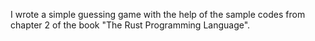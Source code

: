 I wrote a simple guessing game with the help of the sample codes from chapter 2 of the book "The Rust Programming Language".
